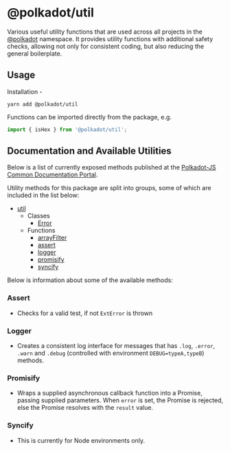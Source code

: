 
@polkadot/util
==============

Various useful utility functions that are used across all projects in the [@polkadot](https://polkadot.js.org) namespace. It provides utility functions with additional safety checks, allowing not only for consistent coding, but also reducing the general boilerplate.

Usage
-----

Installation -

```
yarn add @polkadot/util
```

Functions can be imported directly from the package, e.g.

```js
import { isHex } from '@polkadot/util';
```

Documentation and Available Utilities
-------------------------------------

Below is a list of currently exposed methods published at the [Polkadot-JS Common Documentation Portal](https://polkadot.js.org/common/util/).

Utility methods for this package are split into groups, some of which are included in the list below:

*   [util](https://polkadot.js.org/common/util/README.md)
    *   Classes
        *   [Error](https://polkadot.js.org/common/util/classes/_ext_error_.exterror.md)
    *   Functions
        *   [arrayFilter](https://polkadot.js.org/common/util/modules/_array_filter_.md)
        *   [assert](https://polkadot.js.org/common/util/modules/_assert_.md)
        *   [logger](https://polkadot.js.org/common/util/modules/_logger_.md)
        *   [promisify](https://polkadot.js.org/common/util/modules/_promisify_.md)
        *   [syncify](https://polkadot.js.org/common/util/modules/_syncify_.md)

Below is information about some of the available methods:

### Assert

*   Checks for a valid test, if not `ExtError` is thrown

### Logger

*   Creates a consistent log interface for messages that has `.log`, `.error`, `.warn` and `.debug` (controlled with environment `DEBUG=typeA,typeB`) methods.

### Promisify

*   Wraps a supplied asynchronous callback function into a Promise, passing supplied parameters. When `error` is set, the Promise is rejected, else the Promise resolves with the `result` value.

### Syncify

*   This is currently for Node environments only.

